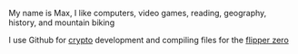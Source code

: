 My name is Max, I like computers, video games, reading, geography, history, and mountain biking

I use Github for [crypto]([url](https://solscan.io/token/7cw29me2D5U1FWJDkD4N8tBU5hgXymHWZ13hAmgYUmye)) development and compiling files for the [flipper zero](shop.flipperzero.one)
